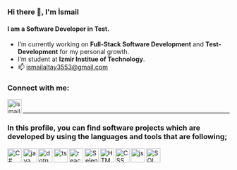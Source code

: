 ### Hi there 👋, I'm İsmail
#### I am a Software Developer in Test.

- I’m currently working on **Full-Stack Software Development** and **Test-Development** for my personal growth.
- I’m student at **Izmir Institue of Technology**.
- 📫  ismailaltay3553@gmail.com

### Connect with me:
[<img align="left" alt="ismail-altay | LinkedIn" width="32px" src="https://img.icons8.com/color/48/linkedin.png" />](https://www.linkedin.com/in/ismailaltay/)
<br>

---
### In this profile, you can find software projects which are developed by using the languages and tools that are following;

<img align="left" alt="C#" width="32px" src = "https://seeklogo.com/images/C/c-sharp-c-logo-02F17714BA-seeklogo.com.png" />
<img align="left" alt="java" width="32px" src = "https://img.icons8.com/color/48/java-coffee-cup-logo--v1.png" />
<img align="left" alt="dotnet-core" width="32px" src = "https://upload.wikimedia.org/wikipedia/commons/e/ee/.NET_Core_Logo.svg" />
<img align="left" alt="ts" width="32px" src="https://img.icons8.com/color/48/typescript.png" />
<img align="left" alt="react.js" width="32px" src="https://upload.wikimedia.org/wikipedia/commons/a/a7/React-icon.svg" />
<img align="left" alt="Selenium" width="32px" src = "https://img.icons8.com/color/48/selenium-test-automation.png"/>
<img align="left" alt="HTML5" width="32px" src="https://img.icons8.com/color/48/html-5--v1.png" />
<img align="left" alt="CSS" width="32px" src="https://img.icons8.com/color/48/css3.png" />
<img align="left" alt="js" width="32px" src="https://img.icons8.com/fluency/48/javascript.png" />
<img align="left" alt="SQL" width="32px" src="https://img.icons8.com/external-flat-juicy-fish/60/external-sql-coding-and-development-flat-flat-juicy-fish.png" alt="external-sql-coding-and-development-flat-flat-juicy-fish" />
